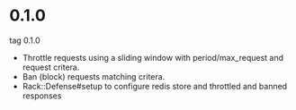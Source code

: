 # 0.1.0
tag 0.1.0
* Throttle requests using a sliding window with period/max_request and request critera.
* Ban (block) requests matching critera.
* Rack::Defense#setup to configure redis store and throttled and banned responses
